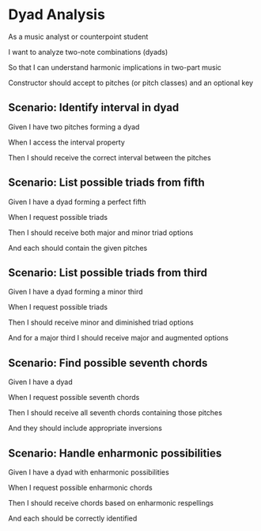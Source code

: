 # Dyad Analysis

As a music analyst or counterpoint student

I want to analyze two-note combinations (dyads)

So that I can understand harmonic implications in two-part music

Constructor should accept to pitches (or pitch classes) and an optional key

## Scenario: Identify interval in dyad

Given I have two pitches forming a dyad

When I access the interval property

Then I should receive the correct interval between the pitches

## Scenario: List possible triads from fifth

Given I have a dyad forming a perfect fifth

When I request possible triads

Then I should receive both major and minor triad options

And each should contain the given pitches

## Scenario: List possible triads from third

Given I have a dyad forming a minor third

When I request possible triads

Then I should receive minor and diminished triad options

And for a major third I should receive major and augmented options

## Scenario: Find possible seventh chords

Given I have a dyad

When I request possible seventh chords

Then I should receive all seventh chords containing those pitches

And they should include appropriate inversions

## Scenario: Handle enharmonic possibilities

Given I have a dyad with enharmonic possibilities

When I request possible enharmonic chords

Then I should receive chords based on enharmonic respellings

And each should be correctly identified
